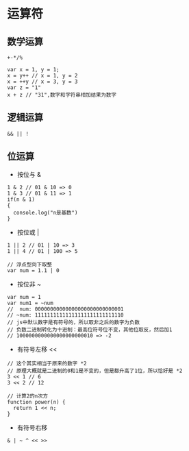 # 运算符

## 数学运算

```
+-*/%
```

```
var x = 1, y = 1;
x = y++ // x = 1, y = 2
x = ++y // x = 3, y = 3
var z = "1"
x + z // "31",数字和字符串相加结果为数字
```

## 逻辑运算

```
&& || !
```

## 位运算

- 按位与 &

```
1 & 2 // 01 & 10 => 0
1 & 3 // 01 & 11 => 1
if(n & 1)
{
  console.log("n是基数")
}
```

- 按位或 |

```
1 || 2 // 01 | 10 => 3
1 || 4 // 01 | 100 => 5

// 浮点型向下取整
var num = 1.1 | 0
```

- 按位非 ~

```
var num = 1
var num1 = ~num
//  num: 00000000000000000000000000001
// ~num: 11111111111111111111111111110
// js中默认数字是有符号的，所以取非之后的数字为负数
// 负数二进制转化为十进制：最高位符号位不变，其他位取反，然后加1
// 1000000000000000000000010 => -2
```

- 有符号左移 <<

```
// 这个其实相当于原来的数字 *2
// 原理大概就是二进制的0和1是不变的，但是都升高了1位，所以恰好是 *2
3 << 1 // 6
3 << 2 // 12

// 计算2的n次方
function power(n) {
  return 1 << n;
}
```

- 有符号右移

```
& | ~ ^ << >>
```

